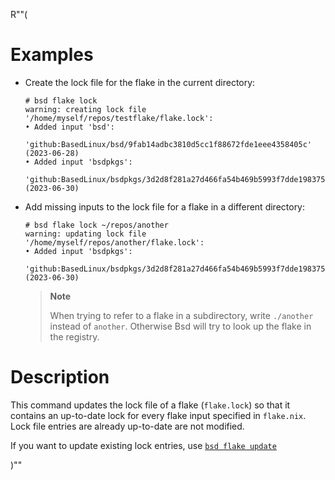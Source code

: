 R""(

# Examples

* Create the lock file for the flake in the current directory:

  ```console
  # bsd flake lock
  warning: creating lock file '/home/myself/repos/testflake/flake.lock':
  • Added input 'bsd':
      'github:BasedLinux/bsd/9fab14adbc3810d5cc1f88672fde1eee4358405c' (2023-06-28)
  • Added input 'bsdpkgs':
      'github:BasedLinux/bsdpkgs/3d2d8f281a27d466fa54b469b5993f7dde198375' (2023-06-30)
  ```

* Add missing inputs to the lock file for a flake in a different directory:

  ```console
  # bsd flake lock ~/repos/another
  warning: updating lock file '/home/myself/repos/another/flake.lock':
  • Added input 'bsdpkgs':
      'github:BasedLinux/bsdpkgs/3d2d8f281a27d466fa54b469b5993f7dde198375' (2023-06-30)
  ```

  > **Note**
  >
  > When trying to refer to a flake in a subdirectory, write `./another`
  > instead of `another`.
  > Otherwise Bsd will try to look up the flake in the registry.

# Description

This command updates the lock file of a flake (`flake.lock`)
so that it contains an up-to-date lock for every flake input specified in
`flake.nix`. Lock file entries are already up-to-date are not modified.

If you want to update existing lock entries, use
[`bsd flake update`](@docroot@/command-ref/new-cli/bsd3-flake-update.md)

)""
